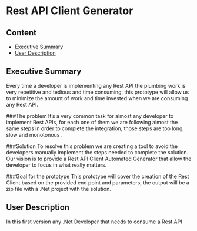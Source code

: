 # Rest API Client Generator

## Content

- [Executive Summary](#executive-summary)
- [User Description](#user-description)


## Executive Summary
Every time a developer is implementing any Rest API the plumbing work is very repetitive and tedious and time consuming, this prototype will allow us to minimize the amount of work and time invested when we are consuming any Rest API.

###The problem
It’s a very common task for almost any developer to implement Rest APIs, for each one of them we are following almost the same steps in order to complete the integration, those steps are too long, slow and monotonous .

###Solution
To resolve this problem we are creating a tool to avoid the developers manually implement the steps needed to complete the solution.
Our vision is to provide a Rest API Client Automated Generator that allow the developer to focus in what really matters.

###Goal for the prototype
This prototype will cover  the creation of the Rest Client based on the provided end point and parameters, the output will be a zip file with a .Net project with the solution.

## User Description
In this first version any .Net Developer that needs to consume a Rest API
